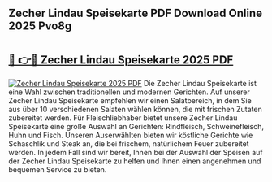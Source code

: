 ## Zecher Lindau Speisekarte PDF Download Online 2025 Pvo8g

# <h2><a href="http://gcbqpl.nevu.top/?p=Zecher+Lindau+Speisekarte">🔗 👉🔴 Zecher Lindau Speisekarte 2025 PDF</a></h2>

[![Zecher Lindau Speisekarte 2025 PDF](https://i.imgur.com/dBaPXMq.png)](http://gcbqpl.nevu.top/?p=Zecher+Lindau+Speisekarte)
Die Zecher Lindau Speisekarte ist eine Wahl zwischen traditionellen und modernen Gerichten. Auf unserer Zecher Lindau Speisekarte empfehlen wir einen Salatbereich, in dem Sie aus über 10 verschiedenen Salaten wählen können, die mit frischen Zutaten zubereitet werden. Für Fleischliebhaber bietet unsere Zecher Lindau Speisekarte eine große Auswahl an Gerichten: Rindfleisch, Schweinefleisch, Huhn und Fisch. Unseren Auserwählten bieten wir köstliche Gerichte wie Schaschlik und Steak an, die bei frischem, natürlichem Feuer zubereitet werden. In jedem Fall sind wir bereit, Ihnen bei der Auswahl der Speisen auf der Zecher Lindau Speisekarte zu helfen und Ihnen einen angenehmen und bequemen Service zu bieten.
